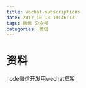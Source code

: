 ```yaml
---
title: wechat-subscriptions
date: 2017-10-13 19:46:13
tags: 微信 公众号
categories: 微信
---
```


# 资料

node微信开发用wechat框架
